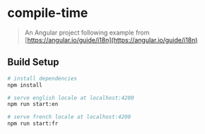 # compile-time

> An Angular project following example from [https://angular.io/guide/i18n](https://angular.io/guide/i18n)

## Build Setup

``` bash
# install dependencies
npm install

# serve english locale at localhost:4200
npm run start:en

# serve french locale at localhost:4200
npm run start:fr
```
